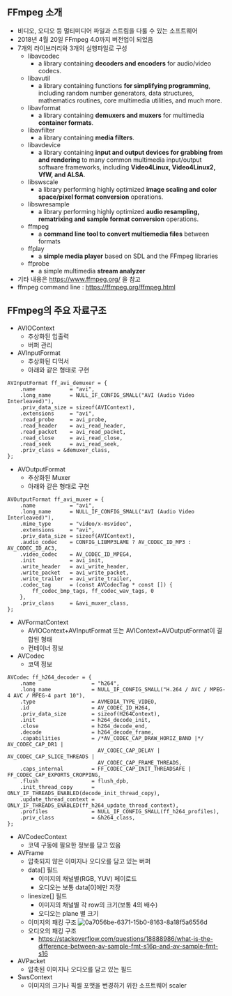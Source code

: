 ## FFmpeg 소개
* 비디오, 오디오 등 멀티미디어 파일과 스트림을 다룰 수 있는 소프트웨어
* 2018년 4월 20일 FFmpeg 4.0까지 버전업이 되었음
* 7개의 라이브러리와 3개의 실행파일로 구성
	* libavcodec
		* a library containing **decoders and encoders** for audio/video codecs.
	* libavutil 
		* a library containing functions **for simplifying programming**, including random number generators, data structures, mathematics routines, core multimedia utilities, and much more.
	* libavformat
		* a library containing **demuxers and muxers** for multimedia **container formats**.
	* libavfilter
		* a library containing **media filters**.
	* libavdevice
		* a library containing **input and output devices for grabbing from and rendering** to many common multimedia input/output software frameworks, including **Video4Linux, Video4Linux2, VfW, and ALSA**.
	* libswscale
		* a library performing highly optimized **image scaling and color space/pixel format conversion** operations.
	* libswresample
		* a library performing highly optimized **audio resampling, rematrixing and sample format conversion** operations.
	* ffmpeg
		* a **command line tool to convert multiemedia files** between formats
	* ffplay
		* a **simple media player** based on SDL and the FFmpeg libraries
	* ffprobe
		* a simple multimedia **stream analyzer**
* 기타 내용은 https://www.ffmpeg.org/ 을 참고
* ffmpeg command line : https://ffmpeg.org/ffmpeg.html

## FFmpeg의 주요 자료구조
* AVIOContext
	* 추상화된 입출력
	* 버퍼 관리
* AVInputFormat
	* 추상화된 디먹서
	* 아래와 같은 형태로 구현
```
AVInputFormat ff_avi_demuxer = {
    .name           = "avi",
    .long_name      = NULL_IF_CONFIG_SMALL("AVI (Audio Video Interleaved)"),
    .priv_data_size = sizeof(AVIContext),
    .extensions     = "avi",
    .read_probe     = avi_probe,
    .read_header    = avi_read_header,
    .read_packet    = avi_read_packet,
    .read_close     = avi_read_close,
    .read_seek      = avi_read_seek,
    .priv_class = &demuxer_class,
}; 
```
* AVOutputFormat
	* 추상화된 Muxer
	* 아래와 같은 형태로 구현
```
AVOutputFormat ff_avi_muxer = {
    .name           = "avi",
    .long_name      = NULL_IF_CONFIG_SMALL("AVI (Audio Video Interleaved)"),
    .mime_type      = "video/x-msvideo",
    .extensions     = "avi",
    .priv_data_size = sizeof(AVIContext),
    .audio_codec    = CONFIG_LIBMP3LAME ? AV_CODEC_ID_MP3 : AV_CODEC_ID_AC3,
    .video_codec    = AV_CODEC_ID_MPEG4,
    .init           = avi_init,
    .write_header   = avi_write_header,
    .write_packet   = avi_write_packet,
    .write_trailer  = avi_write_trailer,
    .codec_tag      = (const AVCodecTag * const []) {
        ff_codec_bmp_tags, ff_codec_wav_tags, 0
    },
    .priv_class     = &avi_muxer_class,
};
```
* AVFormatContext
	* AVIOContext+AVInputFormat 또는 AVIContext+AVOutputFormat이 결합된 형태
	* 컨테이너 정보
* AVCodec
	* 코덱 정보
```
AVCodec ff_h264_decoder = {
    .name                  = "h264",
    .long_name             = NULL_IF_CONFIG_SMALL("H.264 / AVC / MPEG-4 AVC / MPEG-4 part 10"),
    .type                  = AVMEDIA_TYPE_VIDEO,
    .id                    = AV_CODEC_ID_H264,
    .priv_data_size        = sizeof(H264Context),
    .init                  = h264_decode_init,
    .close                 = h264_decode_end,
    .decode                = h264_decode_frame,
    .capabilities          = /*AV_CODEC_CAP_DRAW_HORIZ_BAND |*/ AV_CODEC_CAP_DR1 |
                             AV_CODEC_CAP_DELAY | AV_CODEC_CAP_SLICE_THREADS |
                             AV_CODEC_CAP_FRAME_THREADS,
    .caps_internal         = FF_CODEC_CAP_INIT_THREADSAFE | FF_CODEC_CAP_EXPORTS_CROPPING,
    .flush                 = flush_dpb,
    .init_thread_copy      = ONLY_IF_THREADS_ENABLED(decode_init_thread_copy),
    .update_thread_context = ONLY_IF_THREADS_ENABLED(ff_h264_update_thread_context),
    .profiles              = NULL_IF_CONFIG_SMALL(ff_h264_profiles),
    .priv_class            = &h264_class,
};
```
* AVCodecContext
	* 코덱 구동에 필요한 정보를 담고 있음
* AVFrame
	* 압축되지 않은 이미지나 오디오를 담고 있는 버퍼
	* data[] 필드
		* 이미지의 채널별(RGB, YUV) 페이로드
		* 오디오는 보통 data[0]에만 저장
	* linesize[] 필드
		* 이미지의 채널별 각 row의 크기(보통 4의 배수)
		* 오디오는 plane 별 크기
	* 이미지의 패킹 구조
  ![0a7056be-6371-15b0-8163-8a18f5a6556d](https://user-images.githubusercontent.com/9418025/59959098-ba940900-94eb-11e9-873f-85f5ae2033c9.png)
	* 오디오의 패킹 구조
		* https://stackoverflow.com/questions/18888986/what-is-the-difference-between-av-sample-fmt-s16p-and-av-sample-fmt-s16
* AVPacket
	* 압축된 이미지나 오디오를 담고 있는 필드
* SwsContext
	* 이미지의 크기나 픽셀 포맷을 변경하기 위한 소프트웨어 scaler


